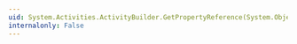 ```yaml
---
uid: System.Activities.ActivityBuilder.GetPropertyReference(System.Object)
internalonly: False
---
```

